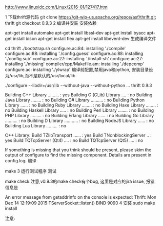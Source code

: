 http://www.linuxidc.com/Linux/2016-01/127417.htm

1 下载thrift源代码
git clone https://git-wip-us.apache.org/repos/asf/thrift.git thrift
git checkout 0.9.3
2 编译并安装
安装依赖

apt-get install automake
apt-get install libssl-dev
apt-get install byacc
apt-get install bison
apt-get install flex
apt-get install libevent-dev
生成编译文件

cd thrift
./bootstrap.sh
configure.ac:84: installing './compile'
configure.ac:88: installing './config.guess'
configure.ac:88: installing './config.sub'
configure.ac:27: installing './install-sh'
configure.ac:27: installing './missing'
compiler/cpp/Makefile.am: installing './depcomp'
configure.ac: installing './ylwrap'
编译前配置,禁用java和python, 安装目录设为/usr/lib,而不是默认的/usr/local/lib

./configure --libdir=/usr/lib --without-java --without-python
...
thrift 0.9.3

Building C++ Library ......... : yes
Building C (GLib) Library .... : no
Building Java Library ........ : no
Building C# Library .......... : no
Building Python Library ...... : no
Building Ruby Library ........ : no
Building Haxe Library ........ : no
Building Haskell Library ..... : no
Building Perl Library ........ : no
Building PHP Library ......... : no
Building Erlang Library ...... : no
Building Go Library .......... : no
Building D Library ........... : no
Building NodeJS Library ...... : no
Building Lua Library ......... : no

C++ Library:
  Build TZlibTransport ...... : yes
  Build TNonblockingServer .. : yes
  Build TQTcpServer (Qt4) .... : no
  Build TQTcpServer (Qt5) .... : no

If something is missing that you think should be present,
please skim the output of configure to find the missing
component.  Details are present in config.log.
编译

make
3 运行测试程序
测试

make check
注意,v0.9.3的make check有个bug, 这里是对应的jira issue, 报错信息是

An error message from getaddrinfo on the console is expected:
Thrift: Mon Dec 14 12:19:09 2015 TServerSocket::listen() BIND 9090
4 安装
sudo make install

注意:

